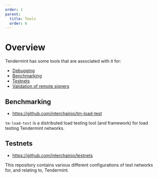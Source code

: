 ```yaml
---
order: 1
parent:
  title: Tools
  order: 6
---
```


# Overview

Tendermint has some tools that are associated with it for:

- [Debugging](./debugging.md)
- [Benchmarking](#benchmarking)
- [Testnets](#testnets)
- [Validation of remote signers](./remote-signer-validation.md)

## Benchmarking

- https://github.com/interchainio/tm-load-test

`tm-load-test` is a distributed load testing tool (and framework) for load
testing Tendermint networks.

## Testnets

- https://github.com/interchainio/testnets

This repository contains various different configurations of test networks for,
and relating to, Tendermint.

